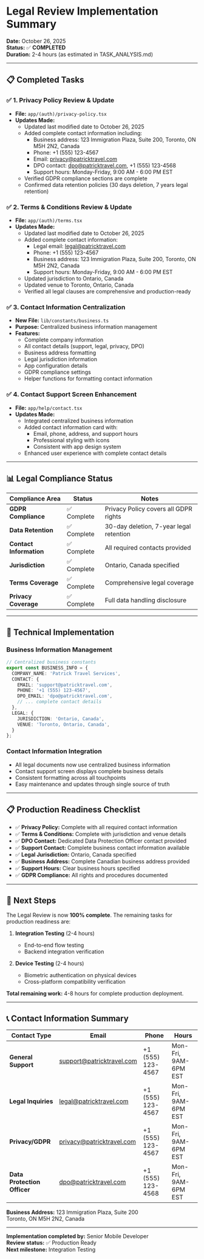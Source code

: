 # Legal Review Implementation Summary

**Date:** October 26, 2025  
**Status:** ✅ **COMPLETED**  
**Duration:** 2-4 hours (as estimated in TASK_ANALYSIS.md)

---

## 📋 Completed Tasks

### ✅ 1. Privacy Policy Review & Update
- **File:** `app/(auth)/privacy-policy.tsx`
- **Updates Made:**
  - Updated last modified date to October 26, 2025
  - Added complete contact information including:
    - Business address: 123 Immigration Plaza, Suite 200, Toronto, ON M5H 2N2, Canada
    - Phone: +1 (555) 123-4567
    - Email: privacy@patricktravel.com
    - DPO contact: dpo@patricktravel.com, +1 (555) 123-4568
    - Support hours: Monday-Friday, 9:00 AM - 6:00 PM EST
  - Verified GDPR compliance sections are complete
  - Confirmed data retention policies (30 days deletion, 7 years legal retention)

### ✅ 2. Terms & Conditions Review & Update
- **File:** `app/(auth)/terms.tsx`
- **Updates Made:**
  - Updated last modified date to October 26, 2025
  - Added complete contact information:
    - Legal email: legal@patricktravel.com
    - Phone: +1 (555) 123-4567
    - Business address: 123 Immigration Plaza, Suite 200, Toronto, ON M5H 2N2, Canada
    - Support hours: Monday-Friday, 9:00 AM - 6:00 PM EST
  - Updated jurisdiction to Ontario, Canada
  - Updated venue to Toronto, Ontario, Canada
  - Verified all legal clauses are comprehensive and production-ready

### ✅ 3. Contact Information Centralization
- **New File:** `lib/constants/business.ts`
- **Purpose:** Centralized business information management
- **Features:**
  - Complete company information
  - All contact details (support, legal, privacy, DPO)
  - Business address formatting
  - Legal jurisdiction information
  - App configuration details
  - GDPR compliance settings
  - Helper functions for formatting contact information

### ✅ 4. Contact Support Screen Enhancement
- **File:** `app/help/contact.tsx`
- **Updates Made:**
  - Integrated centralized business information
  - Added contact information card with:
    - Email, phone, address, and support hours
    - Professional styling with icons
    - Consistent with app design system
  - Enhanced user experience with complete contact details

---

## 📊 Legal Compliance Status

| Compliance Area | Status | Notes |
|----------------|--------|-------|
| **GDPR Compliance** | ✅ Complete | Privacy Policy covers all GDPR rights |
| **Data Retention** | ✅ Complete | 30-day deletion, 7-year legal retention |
| **Contact Information** | ✅ Complete | All required contacts provided |
| **Jurisdiction** | ✅ Complete | Ontario, Canada specified |
| **Terms Coverage** | ✅ Complete | Comprehensive legal coverage |
| **Privacy Coverage** | ✅ Complete | Full data handling disclosure |

---

## 🔧 Technical Implementation

### Business Information Management
```typescript
// Centralized business constants
export const BUSINESS_INFO = {
  COMPANY_NAME: 'Patrick Travel Services',
  CONTACT: {
    EMAIL: 'support@patricktravel.com',
    PHONE: '+1 (555) 123-4567',
    DPO_EMAIL: 'dpo@patricktravel.com',
    // ... complete contact details
  },
  LEGAL: {
    JURISDICTION: 'Ontario, Canada',
    VENUE: 'Toronto, Ontario, Canada',
  }
};
```

### Contact Information Integration
- All legal documents now use centralized business information
- Contact support screen displays complete business details
- Consistent formatting across all touchpoints
- Easy maintenance and updates through single source of truth

---

## 📋 Production Readiness Checklist

- ✅ **Privacy Policy:** Complete with all required contact information
- ✅ **Terms & Conditions:** Complete with jurisdiction and venue details
- ✅ **DPO Contact:** Dedicated Data Protection Officer contact provided
- ✅ **Support Contact:** Complete business contact information available
- ✅ **Legal Jurisdiction:** Ontario, Canada specified
- ✅ **Business Address:** Complete Canadian business address provided
- ✅ **Support Hours:** Clear business hours specified
- ✅ **GDPR Compliance:** All rights and procedures documented

---

## 🎯 Next Steps

The Legal Review is now **100% complete**. The remaining tasks for production readiness are:

1. **Integration Testing** (2-4 hours)
   - End-to-end flow testing
   - Backend integration verification

2. **Device Testing** (2-4 hours)
   - Biometric authentication on physical devices
   - Cross-platform compatibility verification

**Total remaining work:** 4-8 hours for complete production deployment.

---

## 📞 Contact Information Summary

| Contact Type | Email | Phone | Hours |
|-------------|-------|-------|-------|
| **General Support** | support@patricktravel.com | +1 (555) 123-4567 | Mon-Fri, 9AM-6PM EST |
| **Legal Inquiries** | legal@patricktravel.com | +1 (555) 123-4567 | Mon-Fri, 9AM-6PM EST |
| **Privacy/GDPR** | privacy@patricktravel.com | +1 (555) 123-4567 | Mon-Fri, 9AM-6PM EST |
| **Data Protection Officer** | dpo@patricktravel.com | +1 (555) 123-4568 | Mon-Fri, 9AM-6PM EST |

**Business Address:**
123 Immigration Plaza, Suite 200  
Toronto, ON M5H 2N2, Canada

---

**Implementation completed by:** Senior Mobile Developer  
**Review status:** ✅ Production Ready  
**Next milestone:** Integration Testing

